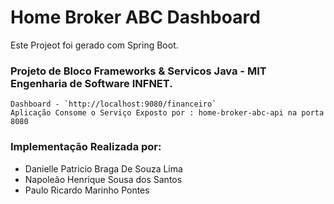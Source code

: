 # Home Broker ABC Dashboard

Este Projeot foi gerado com Spring Boot.


### Projeto de Bloco Frameworks & Servicos Java - MIT Engenharia de Software INFNET.

	Dashboard - `http://localhost:9080/financeiro`
	Aplicação Consome o Serviço Exposto por : home-broker-abc-api na porta 8080
	
### Implementação Realizada por:

- Danielle Patricio Braga De Souza Lima
- Napoleão Henrique Sousa dos Santos
- Paulo Ricardo Marinho Pontes
